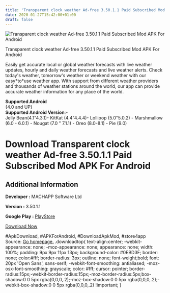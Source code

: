 ```yaml
---
title: 'Transparent clock weather Ad-free 3.50.1.1 Paid Subscribed Mod APK For Android'
date: 2020-01-27T15:42:00+01:00
draft: false
---
```


![Transparent clock weather Ad-free 3.50.1.1 Paid Subscribed Mod APK For Android](https://i0.wp.com/apkhome.net/wp-content/uploads/2020/01/Transparent-clock-weather-Ad-free-3.50.1.1-Paid-Subscribed-Mod.png "Transparent clock weather Ad-free 3.50.1.1 Paid Subscribed Mod APK For Android")

  

Transparent clock weather Ad-free 3.50.1.1 Paid Subscribed Mod APK For Android

Easily get accurate local or global weather forecasts with live weather updates, hourly and daily weather forecasts and live weather alerts. Check today's weather, tomorrow's weather or weekend weather with our easy\*to\*use weather app. With support from different weather providers and thousands of weather stations around the world, our app can provide accurate weather information for any place of the world.

**Supported Android**  
{4.0 and UP}  
**Supported Android Version**:-  
Jelly Bean(4.1"4.3.1)- KitKat (4.4"4.4.4)- Lollipop (5.0"5.0.2) - Marshmallow (6.0 - 6.0.1) - Nougat (7.0 " 7.1.1) - Oreo (8.0-8.1) - Pie (9.0)

Download Transparent clock weather Ad-free 3.50.1.1 Paid Subscribed Mod APK For Android
=======================================================================================

Additional Information
----------------------

**Developer :** MACHAPP Software Ltd

**Version :** 3.50.1.1

**Google Play :** [PlayStore](https://play.google.com/store/apps/details?id=com.droid27.transparentclockweather.premium)

  

[Download Now](https://store4app.co/post/transparent-clock-weather-ad-free-3-50-1-1-paid-subscribed-mod-apk-for-android_1580135970)

  
#ApkDownload, #APKForAndroid, #DownloadApkMod, #store4app  
Source: [Go homepage.](https://store4app.co/post/transparent-clock-weather-ad-free-3-50-1-1-paid-subscribed-mod-apk-for-android_1580135970) .downloadtop{ text-align:center; -webkit-appearance: none; -moz-appearance: none; appearance: none; width: 100%; padding: 9px 9px 11px 13px; background-color: #0EBD3F; border: none; color:#fff; border-radius: 3px; outline: none; font-weight;bold; font: 20px 'Open Sans', sans-serif; -webkit-font-smoothing: antialiased; -moz-osx-font-smoothing: grayscale; color: #fff; cursor: pointer; border-radius:15px;-webkit-border-radius:15px;-moz-border-radius:5px;box-shadow:0 0 5px rgba(0,0,0,.2);-moz-box-shadow:0 0 5px rgba(0,0,0,.2);-webkit-box-shadow:0 0 5px rgba(0,0,0,.2) !important; }